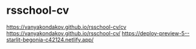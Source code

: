 # rsschool-cv
https://vanyakondakov.github.io/rsschool-cv/cv
https://vanyakondakov.github.io/rsschool-cv/
https://deploy-preview-5--starlit-begonia-c42124.netlify.app/
